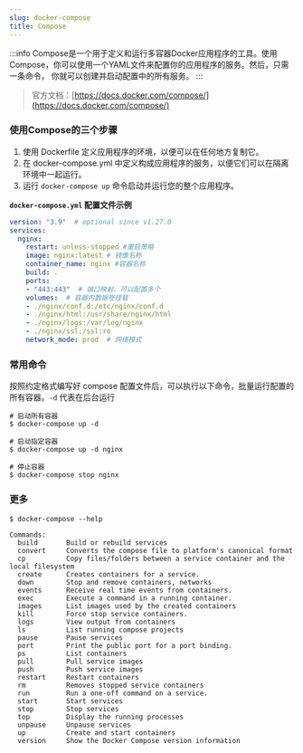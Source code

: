 ```yaml
---
slug: docker-compose
title: Compose
---
```


:::info
Compose是一个用于定义和运行多容器Docker应用程序的工具。使用Compose，你可以使用一个YAML文件来配置你的应用程序的服务。然后，只需一条命令，
你就可以创建并启动配置中的所有服务。
:::

> 官方文档：[https://docs.docker.com/compose/](https://docs.docker.com/compose/)

### 使用Compose的三个步骤
1. 使用 Dockerfile 定义应用程序的环境，以便可以在任何地方复制它。
2. 在 docker-compose.yml 中定义构成应用程序的服务，以便它们可以在隔离环境中一起运行。
3. 运行 `docker-compose up` 命令启动并运行您的整个应用程序。

**`docker-compose.yml` 配置文件示例**

```yaml
version: "3.9"  # optional since v1.27.0
services:
  nginx: 
    restart: unless-stopped #重启策略
    image: nginx:latest # 镜像名称
    container_name: nginx #容器名称
    build: .
    ports:
    - "443:443"  # 端口映射，可以配置多个
    volumes:  # 容器内数据卷挂载
    - ./nginx/conf.d:/etc/nginx/conf.d
    - ./nginx/html:/usr/share/nginx/html
    - ./nginx/logs:/var/log/nginx
    - ./nginx/ssl:/ssl:ro
    network_mode: prod  # 网络模式
```

### 常用命令
按照约定格式编写好 compose 配置文件后，可以执行以下命令，批量运行配置的所有容器。`-d` 代表在后台运行
```shell
# 启动所有容器
$ docker-compose up -d

# 启动指定容器
$ docker-compose up -d nginx

# 停止容器
$ docker-compose stop nginx
```

### 更多
```shell
$ docker-compose --help

Commands:
  build       Build or rebuild services
  convert     Converts the compose file to platform's canonical format
  cp          Copy files/folders between a service container and the local filesystem
  create      Creates containers for a service.
  down        Stop and remove containers, networks
  events      Receive real time events from containers.
  exec        Execute a command in a running container.
  images      List images used by the created containers
  kill        Force stop service containers.
  logs        View output from containers
  ls          List running compose projects
  pause       Pause services
  port        Print the public port for a port binding.
  ps          List containers
  pull        Pull service images
  push        Push service images
  restart     Restart containers
  rm          Removes stopped service containers
  run         Run a one-off command on a service.
  start       Start services
  stop        Stop services
  top         Display the running processes
  unpause     Unpause services
  up          Create and start containers
  version     Show the Docker Compose version information
```


